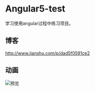 # Angular5-test
学习使用angular过程中练习项目。
## 博客

http://www.jianshu.com/p/dad5f0591ce2

## 动画
![预览](http://upload-images.jianshu.io/upload_images/4810784-487a0c16b79bb1ce.gif?imageMogr2/auto-orient/strip%7CimageView2/2/w/1240)